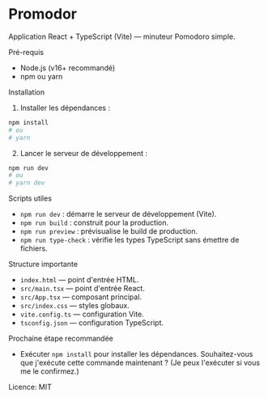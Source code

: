 # Promodor

Application React + TypeScript (Vite) — minuteur Pomodoro simple.

Pré-requis
- Node.js (v16+ recommandé)
- npm ou yarn

Installation
1. Installer les dépendances :
```bash
npm install
# ou
# yarn
```

2. Lancer le serveur de développement :
```bash
npm run dev
# ou
# yarn dev
```

Scripts utiles
- `npm run dev` : démarre le serveur de développement (Vite).
- `npm run build` : construit pour la production.
- `npm run preview` : prévisualise le build de production.
- `npm run type-check` : vérifie les types TypeScript sans émettre de fichiers.

Structure importante
- `index.html` — point d'entrée HTML.
- `src/main.tsx` — point d'entrée React.
- `src/App.tsx` — composant principal.
- `src/index.css` — styles globaux.
- `vite.config.ts` — configuration Vite.
- `tsconfig.json` — configuration TypeScript.

Prochaine étape recommandée
- Exécuter `npm install` pour installer les dépendances. Souhaitez-vous que j'exécute cette commande maintenant ? (Je peux l'exécuter si vous me le confirmez.)

Licence: MIT
